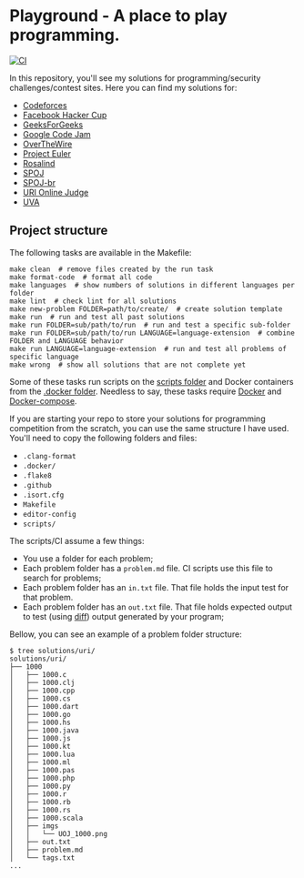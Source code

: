 # Playground - A place to play programming.

[![CI](https://github.com/deniscostadsc/playground/actions/workflows/ci.yaml/badge.svg)](https://github.com/deniscostadsc/playground/actions/workflows/ci.yaml)

In this repository, you'll see my solutions for programming/security
challenges/contest sites. Here you can find my solutions for:

- [Codeforces](https://codeforces.com/)
- [Facebook Hacker Cup](https://www.facebook.com/codingcompetitions/hacker-cup)
- [GeeksForGeeks](https://www.geeksforgeeks.org/)
- [Google Code Jam](https://codingcompetitions.withgoogle.com/codejam/)
- [OverTheWire](https://overthewire.org/wargames/)
- [Project Euler](https://projecteuler.net/)
- [Rosalind](http://rosalind.info/problems/locations/)
- [SPOJ](https://www.spoj.com/)
- [SPOJ-br](https://br.spoj.com/)
- [URI Online Judge](https://www.urionlinejudge.com.br/j)
- [UVA](https://onlinejudge.org/)

## Project structure

The following tasks are available in the Makefile:

```shell
make clean  # remove files created by the run task
make format-code  # format all code
make languages  # show numbers of solutions in different languages per folder
make lint  # check lint for all solutions
make new-problem FOLDER=path/to/create/  # create solution template
make run  # run and test all past solutions
make run FOLDER=sub/path/to/run  # run and test a specific sub-folder
make run FOLDER=sub/path/to/run LANGUAGE=language-extension  # combine FOLDER and LANGUAGE behavior
make run LANGUAGE=language-extension  # run and test all problems of specific language
make wrong  # show all solutions that are not complete yet
```

Some of these tasks run scripts on the [scripts folder](./scripts/) and Docker
containers from the [.docker folder](./.docker/). Needless to say, these tasks
require [Docker](https://www.docker.com/) and
[Docker-compose](https://docs.docker.com/compose/).

If you are starting your repo to store your solutions for programming
competition from the scratch, you can use the same structure I have used. You'll
need to copy the following folders and files:

- `.clang-format`
- `.docker/`
- `.flake8`
- `.github`
- `.isort.cfg`
- `Makefile`
- `editor-config`
- `scripts/`

The scripts/CI assume a few things:

- You use a folder for each problem;
- Each problem folder has a `problem.md` file. CI scripts use this file to
  search for problems;
- Each problem folder has an `in.txt` file. That file holds the input test for
  that problem.
- Each problem folder has an `out.txt` file. That file holds expected output to
  test (using [diff](https://en.wikipedia.org/wiki/Diff)) output generated by
  your program;

Bellow, you can see an example of a problem folder structure:

```
$ tree solutions/uri/
solutions/uri/
├── 1000
│   ├── 1000.c
│   ├── 1000.clj
│   ├── 1000.cpp
│   ├── 1000.cs
│   ├── 1000.dart
│   ├── 1000.go
│   ├── 1000.hs
│   ├── 1000.java
│   ├── 1000.js
│   ├── 1000.kt
│   ├── 1000.lua
│   ├── 1000.ml
│   ├── 1000.pas
│   ├── 1000.php
│   ├── 1000.py
│   ├── 1000.r
│   ├── 1000.rb
│   ├── 1000.rs
│   ├── 1000.scala
│   ├── imgs
│   │   └── UOJ_1000.png
│   ├── out.txt
│   ├── problem.md
│   └── tags.txt
...
```
